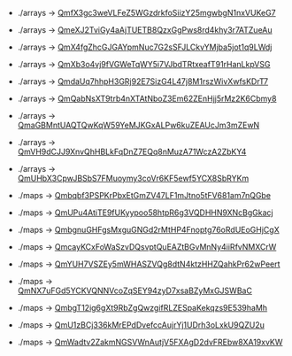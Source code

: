 - ./arrays → [QmfX3gc3weVLFeZ5WGzdrkfoSiizY25mgwbgN1nxVUKeG7](https://ipfs.bookmaker.xyz/ipfs/QmfX3gc3weVLFeZ5WGzdrkfoSiizY25mgwbgN1nxVUKeG7)

- ./arrays → [QmeXJ2TviGy4aAjTUETB8QzxGgPws8rd4khy3r7ATZueAu](https://ipfs.bookmaker.xyz/ipfs/QmeXJ2TviGy4aAjTUETB8QzxGgPws8rd4khy3r7ATZueAu)

- ./arrays → [QmX4fgZhcGJGAYpmNuc7G2sSFJLCkvYMjba5jot1q9LWdj](https://ipfs.bookmaker.xyz/ipfs/QmX4fgZhcGJGAYpmNuc7G2sSFJLCkvYMjba5jot1q9LWdj)

- ./arrays → [QmXb3o4vj9fVGWeTqWY5i7VJbdTRtxeafT91rHanLkpVSG](https://ipfs.bookmaker.xyz/ipfs/QmXb3o4vj9fVGWeTqWY5i7VJbdTRtxeafT91rHanLkpVSG)

- ./arrays → [QmdaUq7hhpH3GRj92E7SizG4L47j8M1rszWivXwfsKDrT7](https://ipfs.bookmaker.xyz/ipfs/QmdaUq7hhpH3GRj92E7SizG4L47j8M1rszWivXwfsKDrT7)

- ./arrays → [QmQabNsXT9trb4nXTAtNboZ3Em62ZEnHjj5rMz2K6Cbmy8](https://ipfs.bookmaker.xyz/ipfs/QmQabNsXT9trb4nXTAtNboZ3Em62ZEnHjj5rMz2K6Cbmy8)

- ./arrays → [QmaGBMntUAQTQwKqW59YeMJKGxALPw6kuZEAUcJm3mZEwN](https://ipfs.bookmaker.xyz/ipfs/QmaGBMntUAQTQwKqW59YeMJKGxALPw6kuZEAUcJm3mZEwN)

- ./arrays → [QmVH9dCJJ9XnvQhHBLkFqDnZ7EQq8nMuzA71WczA2ZbKY4](https://ipfs.bookmaker.xyz/ipfs/QmVH9dCJJ9XnvQhHBLkFqDnZ7EQq8nMuzA71WczA2ZbKY4)

- ./arrays → [QmUHbX3CpwJBSbS7FMuoymy3coVr6KF5ewf5YCX8SbRYKm](https://ipfs.bookmaker.xyz/ipfs/QmUHbX3CpwJBSbS7FMuoymy3coVr6KF5ewf5YCX8SbRYKm)

- ./maps → [Qmbqbf3PSPKrPbxEtGmZV47LF1mJtno5tFV681am7nQGbe](https://ipfs.bookmaker.xyz/ipfs/Qmbqbf3PSPKrPbxEtGmZV47LF1mJtno5tFV681am7nQGbe)

- ./maps → [QmUPu4AtiTE9fUKyypoo58htpR6g3VQDHHN9XNcBgGkacj](https://ipfs.bookmaker.xyz/ipfs/QmUPu4AtiTE9fUKyypoo58htpR6g3VQDHHN9XNcBgGkacj)

- ./maps → [QmbgnuGHFgsMxguGNGd2rMtHP4Fnoptg76oRdUEoGHjCgX](https://ipfs.bookmaker.xyz/ipfs/QmbgnuGHFgsMxguGNGd2rMtHP4Fnoptg76oRdUEoGHjCgX)

- ./maps → [QmcayKCxFoWaSzvDQsvptQuEAZtBGvMnNy4iiRfvNMXCrW](https://ipfs.bookmaker.xyz/ipfs/QmcayKCxFoWaSzvDQsvptQuEAZtBGvMnNy4iiRfvNMXCrW)

- ./maps → [QmYUH7VSZEy5mWHASZVQg8dtN4ktzHHZQahkPr62wPeert](https://ipfs.bookmaker.xyz/ipfs/QmYUH7VSZEy5mWHASZVQg8dtN4ktzHHZQahkPr62wPeert)

- ./maps → [QmNX7uFGd5YCKVQNNVcoZqSEY94zyD7xsaBZyMxGJSWBaC](https://ipfs.bookmaker.xyz/ipfs/QmNX7uFGd5YCKVQNNVcoZqSEY94zyD7xsaBZyMxGJSWBaC)

- ./maps → [QmbgT12ig6gXt9RbZgQwzgifRLZESpaKekqzs9E539haMh](https://ipfs.bookmaker.xyz/ipfs/QmbgT12ig6gXt9RbZgQwzgifRLZESpaKekqzs9E539haMh)

- ./maps → [QmU1zBCj336kMrEPdDvefccAujrYj1UDrh3oLxkU9QZU2u](https://ipfs.bookmaker.xyz/ipfs/QmU1zBCj336kMrEPdDvefccAujrYj1UDrh3oLxkU9QZU2u)

- ./maps → [QmWadtv2ZakmNGSVWnAutjV5FXAgD2dvFREbw8XA19xvKW](https://ipfs.bookmaker.xyz/ipfs/QmWadtv2ZakmNGSVWnAutjV5FXAgD2dvFREbw8XA19xvKW)